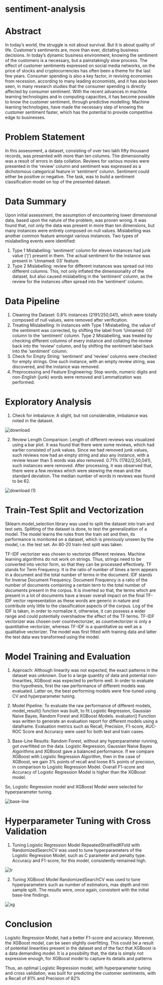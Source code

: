 # sentiment-analysis

# Abstract
In today’s world, the struggle is not about survival. But it is about quality of life. Customer’s sentiments are, more than ever, dictating business decisions. In today’s dynamic business environment, knowing the sentiment of the customers is a necessary, but a painstakingly slow process. The effect of customer sentiments expressed on social media networks, on the price of stocks and cryptocurrencies has often been a theme for the last few years. Consumer spending is also a key factor, in reviving economies from recession, according to many leading economists, and it has also been seen, in many research studies that the consumer spending is directly affected by consumer sentiment. With the recent advances in machine learning technologies and in computing capacities, it has become possible to know the customer sentiment, through predictive modelling. Machine learning technologies, have made the necessary step of knowing the customer sentiment faster, which has the potential to provide competitive edge to businesses. 

# Problem Statement
In this assessment, a dataset, consisting of over two lakh fifty thousand records, was presented with more than ten columns. The dimensionality was a result of errors in data collation. Reviews for various movies were presented in the ‘review’ column and sentiment was expressed as a dichotomous categorical feature in ‘sentiment’ column. Sentiment could either be positive or negative. The task, was to build a sentiment classification model on top of the presented dataset.

# Data Summary
Upon initial assessment, the assumption of encountering lower dimensional data, based upon the nature of the problem, was proven wrong. It was found that, not only the data was present in more than ten dimensions, but many instances were entirely composed on null values. Mislabelling was another common feature amongst various instances. Two types of mislabelling events were identified:
1. Type 1 Mislabelling: ‘sentiment’ column for eleven instances had junk value (‘)’) present in them. The actual sentiment for the instance was present in ‘Unnamed: 03’ feature.
2. Type 2 Mislabelling: review for different instances was spread out into different columns. This, not only inflated the dimensionality of the dataset, but also caused mislabelling in the ‘sentiment’ column, as the review for the instances often spread into the ‘sentiment’ column.

# Data Pipeline
1. Cleaning the Dataset: 0.8% instances (2191/250,041), which were totally composed of null values, were removed after verification. 
2. Treating Mislabelling: In instances with Type 1 Mislabelling, the value of the sentiment was corrected, by shifting the label from ‘Unnamed: 03’ column to the ‘sentiment’ column. Type 2 Mislabelling, was treated by checking different columns of every instance and collating the review back into the ‘review’ column, and by shifting the sentiment label back into the ‘sentiment’ column.
3. Check for Empty String: ‘sentiment’ and ‘review’ columns were checked for empty strings. One such instance, with an empty review string, was discovered, and the instance was removed.
4. Preprocessing and Feature Engineering: Stop words, numeric digits and non-English (junk) words were removed and Lemmatization was performed.

# Exploratory Analysis
1. Check for imbalance: A slight, but not considerable, imbalance was noted in the dataset.

![download](https://user-images.githubusercontent.com/52705077/138031580-c610ff72-b45d-4070-b9be-acdd795fa322.png)

2. Review Length Comparison: Length of different reviews was visualized using a bar plot. It was found that there were some reviews, which had earlier consisted of junk values. Since we had removed junk values, such reviews now had an empty string and also any instance, with a review lesser than 5 words was also removed. 0.71% (1782/2,50,041), such instances were removed. After processing, it was observed that, there were a few reviews which were skewing the mean and the standard deviation. The median number of words in  reviews was found to be 62.

![download (1)](https://user-images.githubusercontent.com/52705077/138031637-8a8b8d7e-f34a-4586-bf57-27e5e0e24bd1.png)

# Train-Test Split and Vectorization
Sklearn.model_selection library was used to split the dataset into train and test sets. Splitting of the dataset is done, to test the generalization of a model. The model learns the rules from the train set and then, its performance is monitored on a dataset, which is previously unseen by the model, i.e. the test set. An 80-20 train-test split was taken.
 
TF-IDF vectorizer was chosen to vectorize different reviews. Machine learning algorithms do not work on strings. Thus, strings need to be converted into vector form, so that they can be processed effectively. TF stands for Term Frequency.  It is the ratio of number of times a term appears in a document and the total number of terms in the document. IDF stands for Inverse Document Frequency. Document Frequency is a ratio of the number of documents containing a certain term to the total number of documents present in the corpus. It is inverted so that, the terms which are present in a lot of documents have a lesser overall impact on the final TF-IDF vector representation as these words are generic in nature and contribute only little to the classification aspects of the corpus. Log of the IDF is taken, in order to normalize it, otherwise, it can possess a wider range and could potentially overshadow the effect of the TF terms. TF-IDF vectorizer was chosen over countvectorizer, as countvectorizer is only a quantitative vectorizer, whereas TF-IDF is a quantitative as well as a qualitative vectorizer. The model was first fitted with training data and latter the test data was transformed using the model.

# Model Training and Evaluation

1. Approach: Although linearity was not expected, the exact patterns in the dataset was unknown. Due to a large quantity of data and potential non-linearities, XGBoost was expected to perform well. In order to evaluate this hypothesis, first the raw performance of different models was evaluated. Latter on, the best performing models were fine-tuned using CV and hyperparameter tuning.
 
2. Model Pipeline: To evaluate the raw performance of different models, model_result()
function was built, to fit Logistic Regression, Gaussian Naive Bayes, Random Forest and XGBoost Models. evaluator() Function was written to generate an evaluation report for different models using a dataframe. Evaluation metrics such as Recall, Precision, F1-score, AUC-ROC Score and Accuracy were used for both test and train cases. 

3. Base-Line Results: Random Forest, without any hyperparameter running, got overfitted on the data. Logistic Regression, Gaussian Naive Bayes Algorithms and XGBoost gave a balanced performance. If we compare XGBoost with Logistic Regression Algorithm, then in the case of XGBoost, we gain 3% points of recall and loose 6% points of precision, in comparison to Logistic Regression Model. Overall F1-score and Accuracy of Logistic Regression Model is higher than the XGBoost model. 
 
So, Logistic Regression model and XGBoost Model were selected for hyperparameter tuning.

![base-line](https://user-images.githubusercontent.com/52705077/138032194-7628c506-152c-4687-9b60-c484622ebb39.PNG)

# Hyperparameter Tuning with Cross Validation
 
1. Tuning Logistic Regression Model
RepeatedStratifiedKFold with RandomizedSearchCV was used to tune hyperparameters of the Logistic Regression Model, such as C parameter and penalty type. Accuracy and F1-score, for this model, consistently remained high.

![lr](https://user-images.githubusercontent.com/52705077/138032291-378ac6fa-19ee-468b-96bd-18bf1d2ff9be.PNG)

2. Tuning XGBoost Model
RandomizedSearchCV was used to tune hyperparameters such as number of estimators, max depth and min sample split. The results were, once again, consistent with the initial base-line findings. 

![xg](https://user-images.githubusercontent.com/52705077/138032333-a0187630-521e-4a41-9d14-a00c8e0d8396.PNG)

# Conclusion
Logistic Regression Model, had a better F1-score and accuracy. Moreover, the XGBoost model, can be seen slightly overfitting. This could be a result of potential linearities present in the dataset and of the fact that XGBoost is a data demanding model. It is a possibility that, the data is simply not expressive enough, for XGBoost model to capture its details and patterns
 
Thus, an optimal Logistic Regression model, with hyperparameter tuning and cross validation, was built for predicting the customer sentiments, with a Recall of 81% and Precision of 82%


